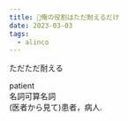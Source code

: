 ```yaml
---
title: 🐜俺の役割はただ耐えるだけ
date: 2023-03-03
tags:
  - alinco
---
```


ただただ耐える  

patient  
名詞可算名詞  
(医者から見て)患者，病人.  
